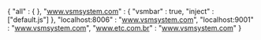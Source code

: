 {
    "all" : { },
    "www.vsmsystem.com" : {
        "vsmbar" : true,
        "inject" : ["default.js"]
    },
    "localhost:8006"  : "www.vsmsystem.com",
    "localhost:9001" : "www.vsmsystem.com",
    "www.etc.com.br" : "www.vsmsystem.com"
}